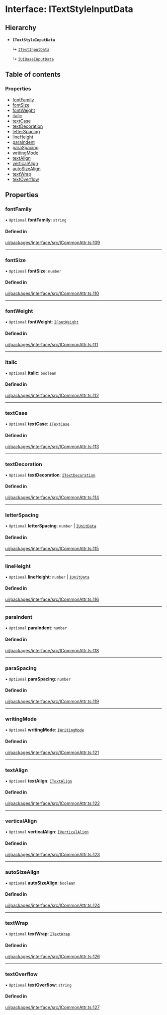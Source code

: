 # Interface: ITextStyleInputData

## Hierarchy

- **`ITextStyleInputData`**

  ↳ [`ITextInputData`](ITextInputData.md)

  ↳ [`IUIBaseInputData`](IUIBaseInputData.md)

## Table of contents

### Properties

- [fontFamily](ITextStyleInputData.md#fontfamily)
- [fontSize](ITextStyleInputData.md#fontsize)
- [fontWeight](ITextStyleInputData.md#fontweight)
- [italic](ITextStyleInputData.md#italic)
- [textCase](ITextStyleInputData.md#textcase)
- [textDecoration](ITextStyleInputData.md#textdecoration)
- [letterSpacing](ITextStyleInputData.md#letterspacing)
- [lineHeight](ITextStyleInputData.md#lineheight)
- [paraIndent](ITextStyleInputData.md#paraindent)
- [paraSpacing](ITextStyleInputData.md#paraspacing)
- [writingMode](ITextStyleInputData.md#writingmode)
- [textAlign](ITextStyleInputData.md#textalign)
- [verticalAlign](ITextStyleInputData.md#verticalalign)
- [autoSizeAlign](ITextStyleInputData.md#autosizealign)
- [textWrap](ITextStyleInputData.md#textwrap)
- [textOverflow](ITextStyleInputData.md#textoverflow)

## Properties

### fontFamily

• `Optional` **fontFamily**: `string`

#### Defined in

[ui/packages/interface/src/ICommonAttr.ts:109](https://github.com/leaferjs/leafer-ui/blob/a39c489/packages/interface/src/ICommonAttr.ts#L109)

___

### fontSize

• `Optional` **fontSize**: `number`

#### Defined in

[ui/packages/interface/src/ICommonAttr.ts:110](https://github.com/leaferjs/leafer-ui/blob/a39c489/packages/interface/src/ICommonAttr.ts#L110)

___

### fontWeight

• `Optional` **fontWeight**: [`IFontWeight`](../modules.md#ifontweight)

#### Defined in

[ui/packages/interface/src/ICommonAttr.ts:111](https://github.com/leaferjs/leafer-ui/blob/a39c489/packages/interface/src/ICommonAttr.ts#L111)

___

### italic

• `Optional` **italic**: `boolean`

#### Defined in

[ui/packages/interface/src/ICommonAttr.ts:112](https://github.com/leaferjs/leafer-ui/blob/a39c489/packages/interface/src/ICommonAttr.ts#L112)

___

### textCase

• `Optional` **textCase**: [`ITextCase`](../modules.md#itextcase)

#### Defined in

[ui/packages/interface/src/ICommonAttr.ts:113](https://github.com/leaferjs/leafer-ui/blob/a39c489/packages/interface/src/ICommonAttr.ts#L113)

___

### textDecoration

• `Optional` **textDecoration**: [`ITextDecoration`](../modules.md#itextdecoration)

#### Defined in

[ui/packages/interface/src/ICommonAttr.ts:114](https://github.com/leaferjs/leafer-ui/blob/a39c489/packages/interface/src/ICommonAttr.ts#L114)

___

### letterSpacing

• `Optional` **letterSpacing**: `number` \| [`IUnitData`](IUnitData.md)

#### Defined in

[ui/packages/interface/src/ICommonAttr.ts:115](https://github.com/leaferjs/leafer-ui/blob/a39c489/packages/interface/src/ICommonAttr.ts#L115)

___

### lineHeight

• `Optional` **lineHeight**: `number` \| [`IUnitData`](IUnitData.md)

#### Defined in

[ui/packages/interface/src/ICommonAttr.ts:116](https://github.com/leaferjs/leafer-ui/blob/a39c489/packages/interface/src/ICommonAttr.ts#L116)

___

### paraIndent

• `Optional` **paraIndent**: `number`

#### Defined in

[ui/packages/interface/src/ICommonAttr.ts:118](https://github.com/leaferjs/leafer-ui/blob/a39c489/packages/interface/src/ICommonAttr.ts#L118)

___

### paraSpacing

• `Optional` **paraSpacing**: `number`

#### Defined in

[ui/packages/interface/src/ICommonAttr.ts:119](https://github.com/leaferjs/leafer-ui/blob/a39c489/packages/interface/src/ICommonAttr.ts#L119)

___

### writingMode

• `Optional` **writingMode**: [`IWritingMode`](../modules.md#iwritingmode)

#### Defined in

[ui/packages/interface/src/ICommonAttr.ts:121](https://github.com/leaferjs/leafer-ui/blob/a39c489/packages/interface/src/ICommonAttr.ts#L121)

___

### textAlign

• `Optional` **textAlign**: [`ITextAlign`](../modules.md#itextalign)

#### Defined in

[ui/packages/interface/src/ICommonAttr.ts:122](https://github.com/leaferjs/leafer-ui/blob/a39c489/packages/interface/src/ICommonAttr.ts#L122)

___

### verticalAlign

• `Optional` **verticalAlign**: [`IVerticalAlign`](../modules.md#iverticalalign)

#### Defined in

[ui/packages/interface/src/ICommonAttr.ts:123](https://github.com/leaferjs/leafer-ui/blob/a39c489/packages/interface/src/ICommonAttr.ts#L123)

___

### autoSizeAlign

• `Optional` **autoSizeAlign**: `boolean`

#### Defined in

[ui/packages/interface/src/ICommonAttr.ts:124](https://github.com/leaferjs/leafer-ui/blob/a39c489/packages/interface/src/ICommonAttr.ts#L124)

___

### textWrap

• `Optional` **textWrap**: [`ITextWrap`](../modules.md#itextwrap)

#### Defined in

[ui/packages/interface/src/ICommonAttr.ts:126](https://github.com/leaferjs/leafer-ui/blob/a39c489/packages/interface/src/ICommonAttr.ts#L126)

___

### textOverflow

• `Optional` **textOverflow**: `string`

#### Defined in

[ui/packages/interface/src/ICommonAttr.ts:127](https://github.com/leaferjs/leafer-ui/blob/a39c489/packages/interface/src/ICommonAttr.ts#L127)
